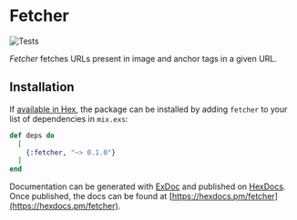 # Fetcher

![Tests](https://github.com/gorkaio/fetcher/workflows/verify/badge.svg)

_Fetcher_ fetches URLs present in image and anchor tags in a given URL.

## Installation

If [available in Hex](https://hex.pm/docs/publish), the package can be installed
by adding `fetcher` to your list of dependencies in `mix.exs`:

```elixir
def deps do
  [
    {:fetcher, "~> 0.1.0"}
  ]
end
```

Documentation can be generated with [ExDoc](https://github.com/elixir-lang/ex_doc)
and published on [HexDocs](https://hexdocs.pm). Once published, the docs can
be found at [https://hexdocs.pm/fetcher](https://hexdocs.pm/fetcher).

